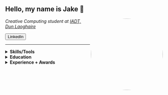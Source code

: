 <h2> Hello, my name is Jake 👋</h2>

<img align='right' style="border-radius:50%" src="![me-pic](https://user-images.githubusercontent.com/47800618/110992630-13659e00-836e-11eb-949b-7dbc125ca0e3.png)
" width="230">

<p><em>Creative Computing student at <a href="http://www.iadt.ie/courses/creative-computing" target="_blank">IADT, Dun Laoghaire</a>
</em></p>

<a href="https://www.linkedin.com/in/jake-wb/"><button>LinkedIn</button></a>



***
<details>
    <summary>
        <b>Skills/Tools</b>
    </summary>
    <h5>Languages/Frameworks</h5>
    <table>
        <tr>
            <td>HTML</td>
            <td>CSS</td>
            <td>JavaScript</td>
            <td>PHP</td>
            <td>MySQL</td>
            <td>Java</td>
            <td>Bootstrap</td>
            <td>Phaser.js</td>
        </tr>
    </table>
        <h5>Editors/IDEs</h5>
    <table>
        <tr>
            <td>Visual Studio Code</td>
            <td>IntelliJ IDEA</td>
        </tr>
    </table>
            <h5>Other tools</h5>
    <table>
        <tr>
            <td>Adobe Illustrator</td>
            <td>Adobe Photoshop</td>
        </tr>
    </table>
  </details>
    <details>
    <summary>
        <b>Education</b>
    </summary>
    <table>
        <tr>
            <td>Web Design & Digital Media (Level 5 Certificate, 2019)</td>
            <td>Creative Computing (Level 8 Bsc, 2019-Present)</td>
        </tr>
    </table>
  </details>
  
  <details>
    <summary>
        <b>Experience + Awards</b>
    </summary>
    <table>
        <tr>
            <td>Part-time graphic design for AOSL Ltd (~3 years)</td>
            <td>Web Design/Digital media grad of the year 2019 (BFEI)</td>
        </tr>
    </table>
  </details>

